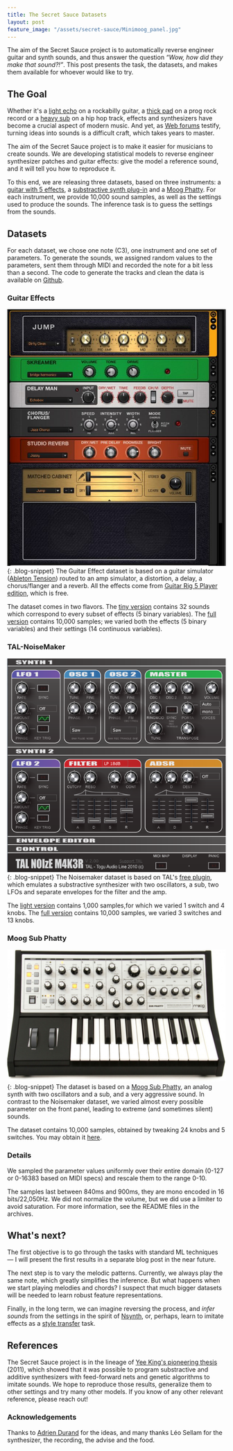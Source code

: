 ```yaml
---
title: The Secret Sauce Datasets
layout: post
feature_image: "/assets/secret-sauce/Minimoog_panel.jpg"
---
```


The aim of the Secret Sauce project is to automatically reverse engineer guitar and synth sounds, and thus answer the question <i><q>Wow, how did they make that sound?!</q></i>.
This post presents the task, the datasets, and makes them available for whoever would like to try.

<!-- more -->

## The Goal

Whether it's a <a href="https://www.youtube.com/watch?v=fWm3mm6CdIQ">light echo</a> on a rockabilly guitar, a <a href="https://www.youtube.com/watch?v=4w8pbGz7E8c">thick pad</a> on a prog rock record or a <a href="https://www.youtube.com/watch?v=meXPbvp3ldg">heavy sub</a> on a hip hop track, effects and synthesizers have become a crucial aspect of modern music. And yet, as <a href="https://www.soundonsound.com/forum/viewforum.php?f=23">Web forums</a> testify, turning ideas into sounds is a difficult craft, which takes years to master.

The aim of the Secret Sauce project is to make it easier for musicians to create sounds. We are developing statistical models to reverse engineer synthesizer patches and guitar effects: give the model a reference sound, and it will tell you how to reproduce it.

To this end, we are releasing three datasets, based on three instruments: a <a href="https://www.native-instruments.com/en/products/komplete/guitar/guitar-rig-5-player/download/">guitar with 5 effects</a>, a <a href="https://tal-software.com/products/tal-noisemaker">substractive synth plug-in</a> and a <a href="https://www.moogmusic.com/products/phattys/sub-phatty">Moog Phatty</a>. For each instrument, we provide 10,000 sound samples, as well as the settings used to produce the sounds. The inference task is to guess the settings from the sounds.




## Datasets

For each dataset, we chose one note (C3), one instrument and one set of parameters. To generate the sounds, we assigned random values to the parameters, sent them through MIDI and recorded the note for a bit less than a second. The code to generate the tracks and clean the data is available on <a href="https://github.com/tsellam/secret-sauce/">Github</a>.




### Guitar Effects
![guitar-rig](/assets/secret-sauce/guitar-rig.jpg){: .blog-snippet}
The Guitar Effect dataset is based on a guitar simulator (<a href="https://www.ableton.com/en/packs/tension/">Ableton Tension</a>) routed to an amp simulator, a distortion, a delay, a chorus/flanger and a reverb. All the effects come from <a href="https://www.native-instruments.com/en/products/komplete/guitar/guitar-rig-5-player/">Guitar Rig 5 Player edition</a>, which is free.

The dataset comes in two flavors. The <a href="https://drive.google.com/open?id=1QL4HLUNds6rm3T0XlWFWy3V_5DKy-yTy">tiny version</a> contains 32 sounds which correspond to every subset of effects (5 binary variables). The <a href="https://drive.google.com/file/d/1b-0anGE1csjUBiTLR1Ji6dOv53IswOQv/view?usp=sharing">full version</a> contains 10,000 samples; we varied both the effects (5 binary variables) and their settings (14 continuous variables).


### TAL-NoiseMaker
![noisemaker](/assets/secret-sauce/noisemaker.png){: .blog-snippet} The Noisemaker dataset is based on TAL's <a href="https://tal-software.com/products/tal-noisemaker">free plugin</a>, which emulates a substractive synthesizer with two oscillators, a sub, two LFOs and separate envelopes for the filter and the amp.

The <a href="https://drive.google.com/file/d/18Q6q9jKayFjwJ-gC84opHz1LSozHSeNi/view?usp=sharing">light version</a> contains 1,000 samples,for which we varied 1 switch and 4 knobs. The <a href="https://drive.google.com/open?id=1-QRmDChzf9MLsgOvUe4HemVqslPlH5ET">full version</a> contains 10,000 samples, we varied 3 switches and 13 knobs.


### Moog Sub Phatty
![noisemaker](/assets/secret-sauce/moog-sub-phatty.jpg){: .blog-snippet} The dataset is based on a <a href="https://www.moogmusic.com/products/phattys/sub-phatty">Moog Sub Phatty</a>, an analog synth with two oscillators and a sub, and a very aggressive sound. In contrast to the Noisemaker dataset, we varied almost every possible parameter on the front panel, leading to extreme (and sometimes silent) sounds.

The dataset contains 10,000 samples, obtained by tweaking 24 knobs and 5 switches. You may obtain it <a href="https://drive.google.com/file/d/1ZIcsoY0Cr8mUcBB8UqfjMRH1_weewUA0/view?usp=sharing">here</a>.

### Details
We sampled the parameter values uniformly over their entire domain (0-127 or 0-16383 based on MIDI specs) and rescale them to the range 0-10.

The samples last between 840ms and 900ms, they are mono encoded in 16 bits/22,050Hz. We did not normalize the volume, but we did use a limiter to avoid saturation. For more information, see the README files in the archives.


## What's next?

The first objective is to go through the tasks with standard ML techniques &mdash; I will present the first results in a separate blog post in the near future.

The next step is to vary the melodic patterns. Currently, we always play the same note, which greatly simplifies the inference. But what happens when we start playing melodies and chords? I suspect that much bigger datasets will be needed to learn robust feature representations.

Finally, in the long term, we can imagine reversing the process, and <i>infer sounds</i> from the settings in the spirit of <a href="https://magenta.tensorflow.org/nsynth">Nsynth</a>, or, perhaps, learn to imitate effects as a <a href="http://ieeexplore.ieee.org/abstract/document/7780634/">style transfer</a> task.



## References
The Secret Sauce project is in the lineage of <a href="http://www.yeeking.net/matthew_yee-king_dphil_thesis_2011.pdf">Yee King's pioneering thesis</a> (2011), which showed that it was possible to program substractive and additive synthesizers with feed-forward nets and genetic algorithms to imitate sounds. We hope to reproduce those results, generalize them to other settings and try many other models. If you know of any other relevant reference, please reach out!

### Acknowledgements
Thanks to <a href="https://bonvoyageorganisation.com/">Adrien Durand</a> for the ideas, and many thanks Léo Sellam for the synthesizer, the recording, the advise and the food.

